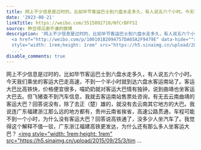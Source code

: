 ```yaml
---
title: 网上不少信息是过时的，比如毕节客运巴士到六盘水走多久，有人说五六个小时。今天我们乘坐的客运大巴走高速，不到一个半小时就到达六盘水客运南站了。客运大巴比...
date: '2023-08-21'
linkTitle: https://weibo.com/3515092710/NfCrBFFSI
source: 种豆得瓜谢不谦的微博
description: '网上不少信息是过时的，比如毕节客运巴士到六盘水走多久，有人说五六个小时。今天我们乘坐的客运大巴走高速，不到一个半小时就到达六盘水客运南站了。客运大巴比高铁快，价格便宜很多，喵奶奶就对客运大巴情有独钟，说到曲靖也坐客运大巴去。但飞猪查不到汽车信息，我就去客运南站售票处咨询，有无去云南曲靖的客运大巴？回答说没有，除了去正（楚）雄的，就没有去云南其它地方的大巴。我说连广东福建浙江那么远的地方都有，贵州云南省挨省，高速公路贯通，车程可能不到一个小时，为什么没有客运大巴？回答说高铁通了，没多少人坐汽车了。我觉得这个解释不值一驳，广东浙江福建高铁更发达，为什么还有那么多人坐客运大巴？
  <a href="http://weibo.com/p/100101B2094757DA65A2F9479E" data-hide=""><span class="url-icon"><img
  style="width: 1rem;height: 1rem" src="https://h5.sinaimg.cn/upload/2015/09/25/3/tim
  ...'
disable_comments: true
---
```

网上不少信息是过时的，比如毕节客运巴士到六盘水走多久，有人说五六个小时。今天我们乘坐的客运大巴走高速，不到一个半小时就到达六盘水客运南站了。客运大巴比高铁快，价格便宜很多，喵奶奶就对客运大巴情有独钟，说到曲靖也坐客运大巴去。但飞猪查不到汽车信息，我就去客运南站售票处咨询，有无去云南曲靖的客运大巴？回答说没有，除了去正（楚）雄的，就没有去云南其它地方的大巴。我说连广东福建浙江那么远的地方都有，贵州云南省挨省，高速公路贯通，车程可能不到一个小时，为什么没有客运大巴？回答说高铁通了，没多少人坐汽车了。我觉得这个解释不值一驳，广东浙江福建高铁更发达，为什么还有那么多人坐客运大巴？ <a href="http://weibo.com/p/100101B2094757DA65A2F9479E" data-hide=""><span class="url-icon"><img style="width: 1rem;height: 1rem" src="https://h5.sinaimg.cn/upload/2015/09/25/3/tim ...